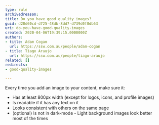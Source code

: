 ```yaml
---
type: rule
archivedreason: 
title: Do you have good quality images?
guid: d20d60cd-d725-48db-8dd7-d739d0f0db63
uri: do-you-have-good-quality-images
created: 2020-04-06T19:39:15.0000000Z
authors:
- title: Adam Cogan
  url: https://ssw.com.au/people/adam-cogan
- title: Tiago Araujo
  url: https://ssw.com.au/people/tiago-araujo
related: []
redirects:
- good-quality-images

---
```


Every time you add an image to your content, make sure it:

<!--endintro-->



* Has at least 800px width (except for logos, icons, and profile images)
* Is readable if it has any text on it
* Looks consistent with others on the same page
* (optional) Is not in dark-mode - Light background images look better most of the times
